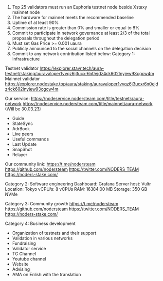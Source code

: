 1. Top 25 validators must run an Euphoria testnet node beside Xstaxy mainnet node
2. The hardware for mainnet meets the recommended baseline    
3. Uptime of at least 90%
4. Commission rate is greater than 0% and smaller or equal to 8%
5. Commit to participate in network governance at least 2/3 of the total proposals throughout the delegation period
6. Must set Gas Price >= 0.001 uaura
7. Publicly announced to the social channels on the delegation decision
8. Commit to any network contribution listed below:
Category 1: Infrastructure

Testnet validator https://explorer.stavr.tech/aura-testnet/staking/auravaloper1vvqz6j3ucxr6n0ejdz4ck602lnyjew93cgcw4m
Mainnet validator https://explorer.nodestake.top/aura/staking/auravaloper1vvqz6j3ucxr6n0ejdz4ck602lnyjew93cgcw4m

Our service:
https://nodeservice.nodersteam.com/title/testnets/aura-network
https://nodeservice.nodersteam.com/title/mainnet/aura-network (Will be 30.03.23)

- Guide
- StateSync
- AdrBook
- Live peers
- Useful commands
- Last Update
- SnapShot
- Relayer

Our community link:
https://t.me/nodersteam
https://github.com/nodersteam
https://twitter.com/NODERS_TEAM
https://noders-stake.com/

Category 2: Software engineering
Dashboard: Grafana
Server host: Vultr
Location: Tokyo
vCPU/s: 8 vCPUs
RAM: 16384.00 MB
Storage: 350 GB NVMe

Category 3: Community growth
https://t.me/nodersteam
https://github.com/nodersteam
https://twitter.com/NODERS_TEAM
https://noders-stake.com/

Category 4: Business development
- Organization of testnets and their support
- Validation in various networks
- Fundraising
- Validator service
- TG Channel
- Youtube channel
- Website
- Advising
- AMA on Enlish with the translation
